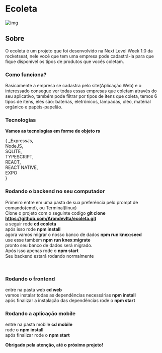 # Ecoleta
![img](https://user-images.githubusercontent.com/46222309/85908018-d494b580-b7e9-11ea-9c65-1bcca69097ea.png)

## Sobre
<p>O ecoleta é um projeto que foi desenvolvido na Next Level Week 1.0 da rocketseat, nele você que tem uma empresa
pode cadastrá-la para que fique disponível os tipos de produtos que vocês coletam.</p>

### Como funciona?
<p>Basicamente a empresa se cadastra pelo site(Aplicação Web) e o interessado consegue ver todas essas empresas que coletam
através do seu aplicativo, também pode filtrar por tipos de itens que coleta, temos 6 tipos de itens, eles são: baterias,
eletrônicos, lampadas, oléo, matérial orgânico e papéis-papelão.</p>

### Tecnologias
**Vamos as tecnologias em forme de objeto rs**
<p>{
  _ExpressJs,<br/>
  NodeJS,<br/>
  SQLITE,<br/>
  TYPESCRIPT,<br/>
  REACT,<br/>
  REACT NATIVE,<br/>
  EXPO<br/>
}</p>

### Rodando o backend no seu computador
Primeiro entre em uma pasta de sua preferência pelo prompt de comando(cmd), ou Terminal(linux)<br/>
Clone o projeto com o seguinte codigo <b>git clone https://github.com/ArondevIta/ecoleta.git</b><br/>
a seguir rode <b>cd ecoleta</b><br/>
após isso rode <b>npm install</b><br/>
agora vamos migrar o nosso banco de dados <b>npm run knex:seed</b><br/>
use esse também <b>npm run knex:migrate</b><br/>
pronto seu banco de dados será migrado.<br/>
Após isso apenas rode o <b>npm start</b><br/>
Seu backend estará rodando normalmente</p><br/>

### Rodando o frontend
entre na pasta web <b>cd web</b><br/>
vamos instalar todas as dependências necessárias <b>npm install</b><br/>
após finalizar a instalação das dependências rode o <b>npm start</b><br/>

### Rodando a aplicação mobile
entre na pasta mobile <b>cd mobile </b><br/>
rode o <b>npm install</b><br/>
após finalizar rode o <b>npm start</b>

**Obrigado pela atenção, até o próximo projeto!**
